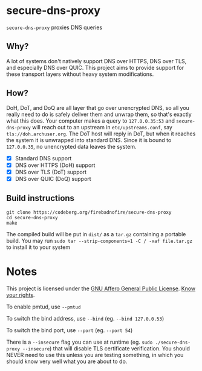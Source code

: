 # secure-dns-proxy

`secure-dns-proxy` proxies DNS queries

## Why?

A lot of systems don't natively support DNS over HTTPS, DNS over TLS, and especially DNS over QUIC. This project aims to provide support for these transport layers without heavy system modifications. 

## How?

DoH, DoT, and DoQ are all layer that go over unencrypted DNS, so all you really need to do is safely deliver them and unwrap them, so that's exactly what this does. Your computer makes a query to `127.0.0.35:53` and `secure-dns-proxy` will reach out to an upstream in `etc/upstreams.conf`, say `tls://doh.archuser.org`. The DoT host will reply in DoT, but when it reaches the system it is unwrapped into standard DNS. Since it is bound to `127.0.0.35`, no unencrypted data leaves the system. 

- [x] Standard DNS support
- [x] DNS over HTTPS (DoH) support 
- [x] DNS over TLS (DoT) support
- [x] DNS over QUIC (DoQ) support

## Build instructions

```
git clone https://codeberg.org/firebadnofire/secure-dns-proxy
cd secure-dns-proxy
make
```

The compiled build will be put in `dist/` as a `tar.gz` containing a portable build. You may run `sudo tar --strip-components=1 -C / -xaf file.tar.gz` to install it to your system

# Notes

This project is licensed under the [GNU Affero General Public License](https://www.gnu.org/licenses/agpl-3.0.en.html). [Know your rights](https://choosealicense.com/licenses/agpl-3.0/).

To enable pmtud, use `--pmtud`

To switch the bind address, use `--bind` (eg. `--bind 127.0.0.53`)

To switch the bind port, use `--port` (eg. `--port 54`)

There is a `--insecure` flag you can use at runtime (eg. `sudo ./secure-dns-proxy --insecure`) that will disable TLS certificate verification. You should NEVER need to use this unless you are testing something, in which you should know very well what you are about to do.

